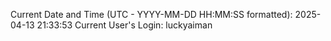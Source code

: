 Current Date and Time (UTC - YYYY-MM-DD HH:MM:SS formatted): 2025-04-13 21:33:53
Current User's Login: luckyaiman
